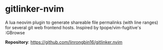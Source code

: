 # gitlinker-nvim

A lua neovim plugin to generate shareable file permalinks (with line ranges)
for several git web frontend hosts. Inspired by tpope/vim-fugitive's :GBrowse

**Repository**: <https://github.com/linrongbin16/gitlinker.nvim>
